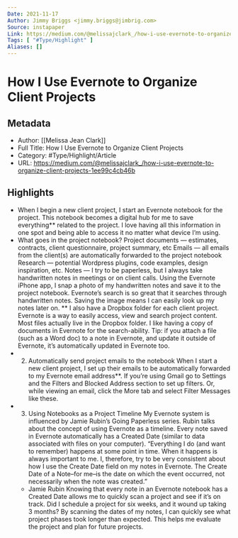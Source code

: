 ```yaml
---
Date: 2021-11-17
Author: Jimmy Briggs <jimmy.briggs@jimbrig.com>
Source: instapaper
Link: https://medium.com/@melissajclark_/how-i-use-evernote-to-organize-client-projects-1ee99c4cb46b
Tags: [ "#Type/Highlight" ]
Aliases: []
---
```

# How I Use Evernote to Organize Client Projects

## Metadata
- Author: [[Melissa Jean Clark]]
- Full Title: How I Use Evernote to Organize Client Projects
- Category: #Type/Highlight/Article
- URL: https://medium.com/@melissajclark_/how-i-use-evernote-to-organize-client-projects-1ee99c4cb46b

## Highlights
- When I begin a new client project, I start an Evernote notebook for the project. This notebook becomes a digital hub for me to save everything** related to the project. I love having all this information in one spot and being able to access it no matter what device I’m using.
- What goes in the project notebook?
  Project documents — estimates, contracts, client questionnaire, project summary, etc
  Emails — all emails from the client(s) are automatically forwarded to the project notebook
  Research — potential Wordpress plugins, code examples, design inspiration, etc.
  Notes — I try to be paperless, but I always take handwritten notes in meetings or on client calls. Using the Evernote iPhone app, I snap a photo of my handwritten notes and save it to the project notebook. Evernote’s search is so great that it searches through handwritten notes. Saving the image means I can easily look up my notes later on.
  ** I also have a Dropbox folder for each client project. Evernote is a way to easily access, view and search project content. Most files actually live in the Dropbox folder. I like having a copy of documents in Evernote for the search-ability. Tip: if you attach a file (such as a Word doc) to a note in Evernote, and update it outside of Evernote, it’s automatically updated in Evernote too.
- 2) Automatically send project emails to the notebook
  When I start a new client project, I set up their emails to be automatically forwarded to my Evernote email address**. If you’re using Gmail go to Settings and the Filters and Blocked Address section to set up filters. Or, while viewing an email, click the More tab and select Filter Messages like these.
- 3) Using Notebooks as a Project Timeline
  My Evernote system is influenced by Jamie Rubin’s Going Paperless series. Rubin talks about the concept of using Evernote as a timeline. Every note saved in Evernote automatically has a Created Date (similar to data associated with files on your computer).
  “Everything I do (and want to remember) happens at some point in time. When it happens is always important to me. I, therefore, try to be very consistent about how I use the Create Date field on my notes in Evernote. The Create Date of a Note–for me–is the date on which the event occurred, not necessarily when the note was created.”
  - Jamie Rubin
  Knowing that every note in an Evernote notebook has a Created Date allows me to quickly scan a project and see if it’s on track. Did I schedule a project for six weeks, and it wound up taking 3 months? By scanning the dates of my notes, I can quickly see what project phases took longer than expected. This helps me evaluate the project and plan for future projects.
